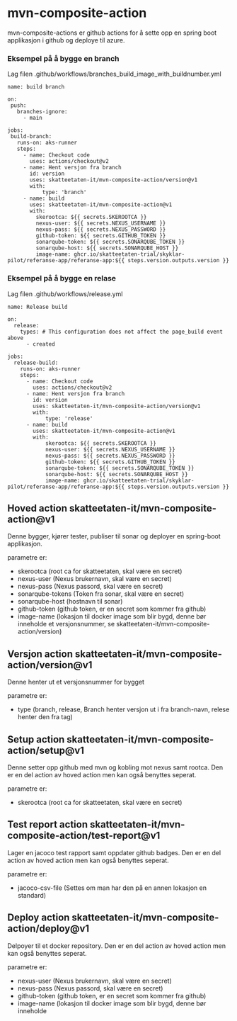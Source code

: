 # mvn-composite-action

mvn-composite-actions er github actions for å sette opp en spring boot applikasjon i github og deploye til azure.

### Eksempel på å bygge en branch

Lag filen .github/workflows/branches_build_image_with_buildnumber.yml

```
name: build branch

on:
 push:
   branches-ignore:
     - main

jobs:
 build-branch:
   runs-on: aks-runner
   steps:
     - name: Checkout code
       uses: actions/checkout@v2
     - name: Hent versjon fra branch
       id: version
       uses: skatteetaten-it/mvn-composite-action/version@v1
       with:
           type: 'branch'
     - name: build
       uses: skatteetaten-it/mvn-composite-action@v1
       with:
         skerootca: ${{ secrets.SKEROOTCA }}
         nexus-user: ${{ secrets.NEXUS_USERNAME }}
         nexus-pass: ${{ secrets.NEXUS_PASSWORD }}
         github-token: ${{ secrets.GITHUB_TOKEN }}
         sonarqube-token: ${{ secrets.SONARQUBE_TOKEN }}
         sonarqube-host: ${{ secrets.SONARQUBE_HOST }}
         image-name: ghcr.io/skatteetaten-trial/skyklar-pilot/referanse-app/referanse-app:${{ steps.version.outputs.version }}
```

### Eksempel på å bygge en relase

Lag filen .github/workflows/release.yml

```
name: Release build

on:
  release:
    types: # This configuration does not affect the page_build event above
      - created

jobs:
  release-build:
    runs-on: aks-runner
    steps:
      - name: Checkout code
        uses: actions/checkout@v2
      - name: Hent versjon fra branch
        id: version
        uses: skatteetaten-it/mvn-composite-action/version@v1
        with:
            type: 'release'
      - name: build
        uses: skatteetaten-it/mvn-composite-action@v1
        with:
            skerootca: ${{ secrets.SKEROOTCA }}
            nexus-user: ${{ secrets.NEXUS_USERNAME }}
            nexus-pass: ${{ secrets.NEXUS_PASSWORD }}
            github-token: ${{ secrets.GITHUB_TOKEN }}
            sonarqube-token: ${{ secrets.SONARQUBE_TOKEN }}
            sonarqube-host: ${{ secrets.SONARQUBE_HOST }}
            image-name: ghcr.io/skatteetaten-trial/skyklar-pilot/referanse-app/referanse-app:${{ steps.version.outputs.version }}
```

## Hoved action skatteetaten-it/mvn-composite-action@v1

Denne bygger, kjører tester, publiser til sonar og deployer en spring-boot applikasjon.

parametre er:

- skerootca (root ca for skatteetaten, skal være en secret)
- nexus-user (Nexus brukernavn, skal være en secret)
- nexus-pass (Nexus passord, skal være en secret)
- sonarqube-tokens (Token fra sonar, skal være en secret)
- sonarqube-host (hostnavn til sonar)
- github-token (github token, er en secret som kommer fra github)
- image-name (lokasjon til docker image som blir bygd, denne bør inneholde et versjonsnummer, se skatteetaten-it/mvn-composite-action/version)

## Versjon action skatteetaten-it/mvn-composite-action/version@v1

Denne henter ut et versjonsnummer for bygget

parametre er:

- type (branch, release, Branch henter versjon ut i fra branch-navn, relese henter den fra tag)

## Setup action skatteetaten-it/mvn-composite-action/setup@v1

Denne setter opp github med mvn og kobling mot nexus samt rootca. Den er en del action av hoved action men kan også benyttes seperat.

parametre er:

- skerootca (root ca for skatteetaten, skal være en secret)

## Test report action skatteetaten-it/mvn-composite-action/test-report@v1

Lager en jacoco test rapport samt oppdater github badges. Den er en del action av hoved action men kan også benyttes seperat.

parametre er:

- jacoco-csv-file (Settes om man har den på en annen lokasjon en standard)

## Deploy action skatteetaten-it/mvn-composite-action/deploy@v1

Delpoyer til et docker repository. Den er en del action av hoved action men kan også benyttes seperat.

parametre er:

- nexus-user (Nexus brukernavn, skal være en secret)
- nexus-pass (Nexus passord, skal være en secret)
- github-token (github token, er en secret som kommer fra github)
- image-name (lokasjon til docker image som blir bygd, denne bør inneholde
